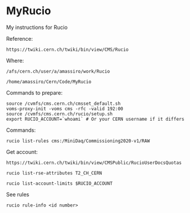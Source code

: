 # MyRucio

My instructions for Rucio 

Reference:

    https://twiki.cern.ch/twiki/bin/view/CMS/Rucio
    
Where:

    /afs/cern.ch/user/a/amassiro/work/Rucio
    
    /home/amassiro/Cern/Code/MyRucio
    
    
Commands to prepare:

    source /cvmfs/cms.cern.ch/cmsset_default.sh
    voms-proxy-init -voms cms -rfc -valid 192:00
    source /cvmfs/cms.cern.ch/rucio/setup.sh
    export RUCIO_ACCOUNT=`whoami` # Or your CERN username if it differs


Commands:

    rucio list-rules cms:/MiniDaq/Commissioning2020-v1/RAW

    
    
Get account:

    https://twiki.cern.ch/twiki/bin/view/CMSPublic/RucioUserDocsQuotas
    
    rucio list-rse-attributes T2_CH_CERN

    rucio list-account-limits $RUCIO_ACCOUNT
    
    
See rules 

    rucio rule-info <id number>

    
    
